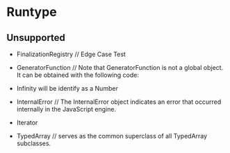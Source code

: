 # Runtype

## Unsupported

- FinalizationRegistry // Edge Case Test
- GeneratorFunction // Note that GeneratorFunction is not a global object. It can be obtained with the following code:
- Infinity will be identify as a Number
- InternalError // The InternalError object indicates an error that occurred internally in the JavaScript engine.
- Iterator

- TypedArray // serves as the common superclass of all TypedArray subclasses.
